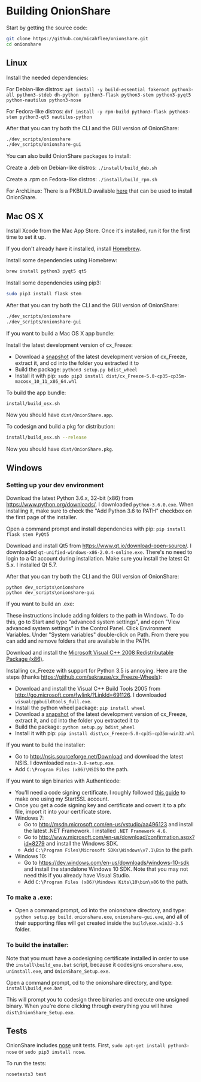 # Building OnionShare

Start by getting the source code:

```sh
git clone https://github.com/micahflee/onionshare.git
cd onionshare
```

## Linux

Install the needed dependencies:

For Debian-like distros: `apt install -y build-essential fakeroot python3-all python3-stdeb dh-python  python3-flask python3-stem python3-pyqt5 python-nautilus python3-nose`

For Fedora-like distros: `dnf install -y rpm-build python3-flask python3-stem python3-qt5 nautilus-python`

After that you can try both the CLI and the GUI version of OnionShare:

```sh
./dev_scripts/onionshare
./dev_scripts/onionshare-gui
```

You can also build OnionShare packages to install:

Create a .deb on Debian-like distros: `./install/build_deb.sh`

Create a .rpm on Fedora-like distros: `./install/build_rpm.sh`

For ArchLinux: There is a PKBUILD available [here](https://aur.archlinux.org/packages/onionshare/) that can be used to install OnionShare.

## Mac OS X

Install Xcode from the Mac App Store. Once it's installed, run it for the first time to set it up.

If you don't already have it installed, install [Homebrew](http://brew.sh/).

Install some dependencies using Homebrew:

```sh
brew install python3 pyqt5 qt5
```

Install some dependencies using pip3:

```sh
sudo pip3 install flask stem
```

After that you can try both the CLI and the GUI version of OnionShare:

```sh
./dev_scripts/onionshare
./dev_scripts/onionshare-gui
```

If you want to build a Mac OS X app bundle:

Install the latest development version of cx_Freeze:

* Download a [snapshot](https://bitbucket.org/anthony_tuininga/cx_freeze/downloads) of the latest development version of cx_Freeze, extract it, and cd into the folder you extracted it to
* Build the package: `python3 setup.py bdist_wheel`
* Install it with pip: `sudo pip3 install dist/cx_Freeze-5.0-cp35-cp35m-macosx_10_11_x86_64.whl`

To build the app bundle:

```sh
install/build_osx.sh
```

Now you should have `dist/OnionShare.app`.

To codesign and build a pkg for distribution:

```sh
install/build_osx.sh --release
```

Now you should have `dist/OnionShare.pkg`.

## Windows

### Setting up your dev environment

Download the latest Python 3.6.x, 32-bit (x86) from https://www.python.org/downloads/. I downloaded `python-3.6.0.exe`. When installing it, make sure to check the "Add Python 3.6 to PATH" checkbox on the first page of the installer.

Open a command prompt and install dependencies with pip: `pip install flask stem PyQt5`

Download and install Qt5 from https://www.qt.io/download-open-source/. I downloaded `qt-unified-windows-x86-2.0.4-online.exe`. There's no need to login to a Qt account during installation. Make sure you install the latest Qt 5.x. I installed Qt 5.7.

After that you can try both the CLI and the GUI version of OnionShare:

```
python dev_scripts\onionshare
python dev_scripts\onionshare-gui
```

If you want to build an .exe:

These instructions include adding folders to the path in Windows. To do this, go to Start and type "advanced system settings", and open "View advanced system settings" in the Control Panel. Click Environment Variables. Under "System variables" double-click on Path. From there you can add and remove folders that are available in the PATH.

Download and install the [Microsoft Visual C++ 2008 Redistributable Package (x86)](http://www.microsoft.com/en-us/download/details.aspx?id=29).

Installing cx_Freeze with support for Python 3.5 is annoying. Here are the steps (thanks https://github.com/sekrause/cx_Freeze-Wheels):

* Download and install the Visual C++ Build Tools 2005 from http://go.microsoft.com/fwlink/?LinkId=691126. I downloaded `visualcppbuildtools_full.exe`.
* Install the python wheel package: `pip install wheel`
* Download a [snapshot](https://bitbucket.org/anthony_tuininga/cx_freeze/downloads) of the latest development version of cx_Freeze, extract it, and cd into the folder you extracted it to
* Build the package: `python setup.py bdist_wheel`
* Install it with pip: `pip install dist\cx_Freeze-5.0-cp35-cp35m-win32.whl`

If you want to build the installer:

* Go to http://nsis.sourceforge.net/Download and download the latest NSIS. I downloaded `nsis-3.0-setup.exe`.
* Add `C:\Program Files (x86)\NSIS` to the path.

If you want to sign binaries with Authenticode:

* You'll need a code signing certificate. I roughly followed [this guide](http://blog.assarbad.net/20110513/startssl-code-signing-certificate/) to make one using my StartSSL account.
* Once you get a code signing key and certificate and covert it to a pfx file, import it into your certificate store.
* Windows 7:
  * Go to http://msdn.microsoft.com/en-us/vstudio/aa496123 and install the latest .NET Framework. I installed `.NET Framework 4.6`.
  * Go to http://www.microsoft.com/en-us/download/confirmation.aspx?id=8279 and install the Windows SDK.
  * Add `C:\Program Files\Microsoft SDKs\Windows\v7.1\Bin` to the path.
* Windows 10:
  * Go to https://dev.windows.com/en-us/downloads/windows-10-sdk and install the standalone Windows 10 SDK. Note that you may not need this if you already have Visual Studio.
  * Add `C:\Program Files (x86)\Windows Kits\10\bin\x86` to the path.

### To make a .exe:

* Open a command prompt, cd into the onionshare directory, and type: `python setup.py build`. `onionshare.exe`, `onionshare-gui.exe`, and all of their supporting files will get created inside the `build\exe.win32-3.5` folder.

### To build the installer:

Note that you must have a codesigning certificate installed in order to use the `install\build_exe.bat` script, because it codesigns `onionshare.exe`, `uninstall.exe`, and `OnionShare_Setup.exe`.

Open a command prompt, cd to the onionshare directory, and type: `install\build_exe.bat`

This will prompt you to codesign three binaries and execute one unsigned binary. When you're done clicking through everything you will have `dist\OnionShare_Setup.exe`.

## Tests

OnionShare includes [nose](https://nose.readthedocs.org/en/latest/) unit tests. First, `sudo apt-get install python3-nose` or `sudo pip3 install nose`.

To run the tests:

```sh
nosetests3 test
```
